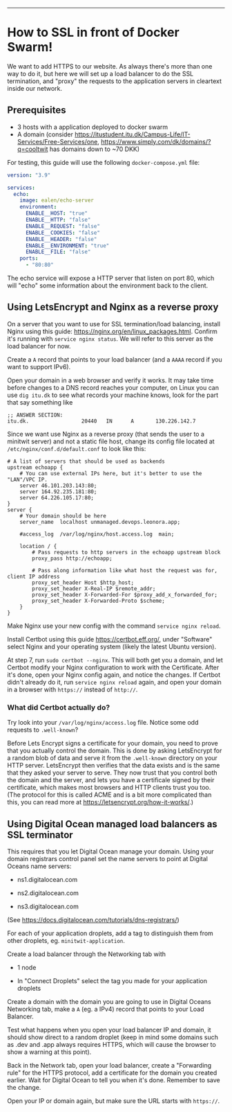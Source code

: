 
---

# How to SSL in front of Docker Swarm!

We want to add HTTPS to our website. As always there's more than one way to do it, but here we will set up a load balancer to do the SSL termination, and "proxy" the requests to the application servers in cleartext inside our network.

## Prerequisites

* 3 hosts with a application deployed to docker swarm
* A domain (consider https://itustudent.itu.dk/Campus-Life/IT-Services/Free-Services/one, https://www.simply.com/dk/domains/?q=cooltwit has domains down to ~70 DKK)

For testing, this guide will use the following `docker-compose.yml` file:

```yml
version: "3.9"

services:
  echo:
    image: ealen/echo-server
    environment:
      ENABLE__HOST: "true"
      ENABLE__HTTP: "false" 
      ENABLE__REQUEST: "false"
      ENABLE__COOKIES: "false"
      ENABLE__HEADER: "false"
      ENABLE__ENVIRONMENT: "true"
      ENABLE__FILE: "false"
    ports:
      - "80:80"
```

The echo service will expose a HTTP server that listen on port 80, which will "echo" some information about the environment back to the client.

## Using LetsEncrypt and Nginx as a reverse proxy

On a server that you want to use for SSL termination/load balancing, install Nginx using this guide: https://nginx.org/en/linux_packages.html. Confirm it's running with `service nginx status`. We will refer to this server as the load balancer for now. 

Create a `A` record that points to your load balancer (and a `AAAA` record if you want to support IPv6).

Open your domain in a web browser and verify it works. It may take time before changes to a DNS record reaches your computer, on Linux you can use `dig itu.dk` to see what records your machine knows, look for the part that say something like

```
;; ANSWER SECTION:
itu.dk.                 20440   IN      A       130.226.142.7
```

Since we want use Nginx as a reverse proxy (that sends the user to a minitwit server) and not a static file host, change its config file located at `/etc/nginx/conf.d/default.conf` to look like this:

```
# A list of servers that should be used as backends
upstream echoapp {
    # You can use external IPs here, but it's better to use the "LAN"/VPC IP.
    server 46.101.203.143:80;
    server 164.92.235.181:80;
    server 64.226.105.17:80;
}
server {
    # Your domain should be here
    server_name  localhost unmanaged.devops.leonora.app;

    #access_log  /var/log/nginx/host.access.log  main;

    location / {
        # Pass requests to http servers in the echoapp upstream block
        proxy_pass http://echoapp;

        # Pass along information like what host the request was for, client IP address
        proxy_set_header Host $http_host;
        proxy_set_header X-Real-IP $remote_addr;
        proxy_set_header X-Forwarded-For $proxy_add_x_forwarded_for;
        proxy_set_header X-Forwarded-Proto $scheme;
    }
}
```

Make Nginx use your new config with the command `service nginx reload`.

Install Certbot using this guide https://certbot.eff.org/, under "Software" select Nginx and your operating system (likely the latest Ubuntu version).

At step 7, run `sudo certbot --nginx`. This will both get you a domain, and let Certbot modify your Nginx configuration to work with the Certificate. After it's done, open your Nginx config again, and notice the changes. If Certbot didn't already do it, run `service nginx reload` again, and open your domain in a browser with `https://` instead of `http://`.

### What did Certbot actually do?

Try look into your `/var/log/nginx/access.log` file. Notice some odd requests to `.well-known`?

Before Lets Encrypt signs a certificate for your domain, you need to prove that you actually control the domain. This is done by asking LetsEncrypt for a random blob of data and serve it from the `.well-known` directory on your HTTP server. LetsEncrypt then verifies that the data exists and is the same that they asked your server to serve. They now trust that you control both the domain and the server, and lets you have a certificale signed by their certificate, which makes most browsers and HTTP clients trust you too. (The protocol for this is called ACME and is a bit more complicated than this, you can read more at https://letsencrypt.org/how-it-works/.)

## Using Digital Ocean managed load balancers as SSL terminator

This requires that you let Digital Ocean manage your domain. Using your domain registrars control panel set the name servers to point at Digital Oceans name servers:

* ns1.digitalocean.com

* ns2.digitalocean.com

* ns3.digitalocean.com

(See https://docs.digitalocean.com/tutorials/dns-registrars/)

For each of your application droplets, add a tag to distinguish them from other droplets, eg. `minitwit-application`.

Create a load balancer through the Networking tab with

* 1 node

* In "Connect Droplets" select the tag you made for your application droplets

Create a domain with the domain you are going to use in Digital Oceans Networking tab, make a `A` (eg. a IPv4) record that points to your Load Balancer.

Test what happens when you open your load balancer IP and domain, it should show direct to a random droplet (keep in mind some domains such as .dev and .app always requires HTTPS, which will cause the browser to show a warning at this point).

Back in the Network tab, open your load balancer, create a "Forwarding rule" for the HTTPS protocol, add a certificate for the domain you created earlier. Wait for Digital Ocean to tell you when it's done. Remember to save the change.

Open your IP or domain again, but make sure the URL starts with `https://`.


